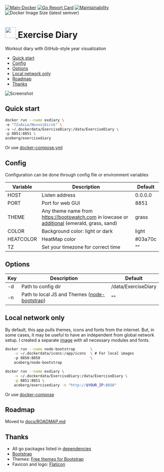 [![Main-Docker](https://github.com/aceberg/exercisediary/actions/workflows/main-docker.yml/badge.svg)](https://github.com/aceberg/exercisediary/actions/workflows/main-docker.yml)
[![Go Report Card](https://goreportcard.com/badge/github.com/aceberg/exercisediary)](https://goreportcard.com/report/github.com/aceberg/exercisediary)
[![Maintainability](https://api.codeclimate.com/v1/badges/e8f67994120fc7936aeb/maintainability)](https://codeclimate.com/github/aceberg/ExerciseDiary/maintainability)
![Docker Image Size (latest semver)](https://img.shields.io/docker/image-size/aceberg/exercisediary)

<h1><a href="https://github.com/aceberg/exercisediary">
    <img src="https://raw.githubusercontent.com/aceberg/exercisediary/main/assets/logo.png" width="35" />
</a>Exercise Diary</h1>

Workout diary with GitHub-style year visualization

- [Quick start](https://github.com/aceberg/exercisediary#quick-start)
- [Config](https://github.com/aceberg/exercisediary#config)
- [Options](https://github.com/aceberg/exercisediary#options)
- [Local network only](https://github.com/aceberg/exercisediary#local-network-only)
- [Roadmap](https://github.com/aceberg/ExerciseDiary/blob/main/docs/ROADMAP.md)
- [Thanks](https://github.com/aceberg/exercisediary#thanks)


![Screenshot](https://raw.githubusercontent.com/aceberg/ExerciseDiary/main/assets/Screenshot%202023-12-25%20at%2023-19-08%20Exercise%20Diary.png)

## Quick start

```sh
docker run --name exdiary \
-e "TZ=Asia/Novosibirsk" \
-v ~/.dockerdata/ExerciseDiary:/data/ExerciseDiary \
-p 8851:8851 \
aceberg/exercisediary
```
Or use [docker-compose.yml](docker-compose.yml)


## Config


Configuration can be done through config file or environment variables

| Variable  | Description | Default |
| --------  | ----------- | ------- |
| HOST | Listen address | 0.0.0.0 |
| PORT   | Port for web GUI | 8851 |
| THEME | Any theme name from https://bootswatch.com in lowcase or [additional](https://github.com/aceberg/aceberg-bootswatch-fork) (emerald, grass, sand)| grass |
| COLOR | Background color: light or dark | light |
| HEATCOLOR | HeatMap color | #03a70c |
| TZ | Set your timezone for correct time | "" |

## Options

| Key  | Description | Default | 
| --------  | ----------- | ------- | 
| -d | Path to config dir | /data/ExerciseDiary | 
| -n | Path to local JS and Themes ([node-bootstrap](https://github.com/aceberg/my-dockerfiles/tree/main/node-bootstrap)) | "" | 

## Local network only
By default, this app pulls themes, icons and fonts from the internet. But, in some cases, it may be useful to have an independent from global network setup. I created a separate [image](https://github.com/aceberg/my-dockerfiles/tree/main/node-bootstrap) with all necessary modules and fonts.    
```sh
docker run --name node-bootstrap       \
    -v ~/.dockerdata/icons:/app/icons  \ # For local images
    -p 8850:8850                       \
    aceberg/node-bootstrap
```
```sh
docker run --name exdiary \
    -v ~/.dockerdata/ExerciseDiary:/data/ExerciseDiary \
    -p 8851:8851 \
    aceberg/exercisediary -n "http://$YOUR_IP:8850"
```
Or use [docker-compose](docker-compose-local.yml)

## Roadmap
Moved to [docs/ROADMAP.md](docs/ROADMAP.md)

## Thanks
- All go packages listed in [dependencies](https://github.com/aceberg/exercisediary/network/dependencies)
- [Bootstrap](https://getbootstrap.com/)
- Themes: [Free themes for Bootstrap](https://bootswatch.com)
- Favicon and logo: [Flaticon](https://www.flaticon.com/icons/)